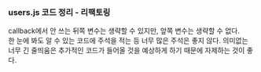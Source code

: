 ### users.js 코드 정리 - 리팩토링
callback에서 안 쓰는 뒤쪽 변수는 생략할 수 있지만, 앞쪽 변수는 생략할 수 없다.  
한 눈에 봐도 알 수 있는 코드에 주석을 적는 등 너무 많은 주석은 좋지 않다.
의미없는 너무 긴 줄띄움은 추가적인 코드가 들어올 것을 예상하게 하기 때문에 자제하는 것이 좋다.